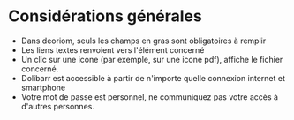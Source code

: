  # Considérations générales

* Dans deoriom, seuls les champs en gras sont obligatoires à remplir
* Les liens textes renvoient vers l'élément concerné
* Un clic sur une icone (par exemple, sur une icone pdf), affiche le fichier concerné.
* Dolibarr est accessible à partir de n'importe quelle connexion internet et smartphone
* Votre mot de passe est personnel, ne communiquez pas votre accès à d'autres personnes.
